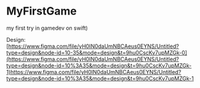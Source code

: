 # MyFirstGame
my first try in gamedev on swift)

Design: [https://www.figma.com/file/yH0IN0daUmNBCAeus0EYNS/Untitled?type=design&node-id=10-35&mode=design&t=9hu0CscKv7upMZGk-0](https://www.figma.com/file/yH0IN0daUmNBCAeus0EYNS/Untitled?type=design&node-id=10%3A35&mode=design&t=9hu0CscKv7upMZGk-1)https://www.figma.com/file/yH0IN0daUmNBCAeus0EYNS/Untitled?type=design&node-id=10%3A35&mode=design&t=9hu0CscKv7upMZGk-1
